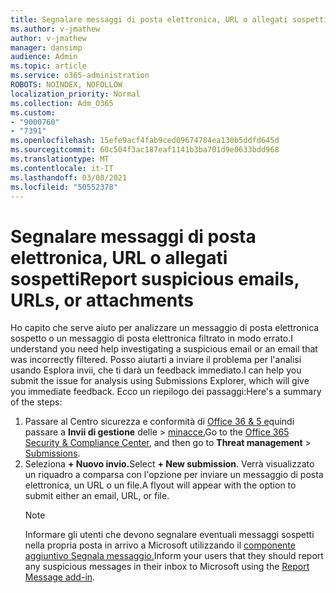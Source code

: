 ```yaml
---
title: Segnalare messaggi di posta elettronica, URL o allegati sospetti
ms.author: v-jmathew
author: v-jmathew
manager: dansimp
audience: Admin
ms.topic: article
ms.service: o365-administration
ROBOTS: NOINDEX, NOFOLLOW
localization_priority: Normal
ms.collection: Adm_O365
ms.custom:
- "9000760"
- "7391"
ms.openlocfilehash: 15efe9acf4fab9ced09674784ea130b5ddfd645d
ms.sourcegitcommit: 60c504f3ac187eaf1141b3ba701d9e0633bdd968
ms.translationtype: MT
ms.contentlocale: it-IT
ms.lasthandoff: 03/08/2021
ms.locfileid: "50552378"
---
```

# <a name="report-suspicious-emails-urls-or-attachments"></a><span data-ttu-id="2398d-102">Segnalare messaggi di posta elettronica, URL o allegati sospetti</span><span class="sxs-lookup"><span data-stu-id="2398d-102">Report suspicious emails, URLs, or attachments</span></span>

<span data-ttu-id="2398d-103">Ho capito che serve aiuto per analizzare un messaggio di posta elettronica sospetto o un messaggio di posta elettronica filtrato in modo errato.</span><span class="sxs-lookup"><span data-stu-id="2398d-103">I understand you need help investigating a suspicious email or an email that was incorrectly filtered.</span></span> <span data-ttu-id="2398d-104">Posso aiutarti a inviare il problema per l'analisi usando Esplora invii, che ti darà un feedback immediato.</span><span class="sxs-lookup"><span data-stu-id="2398d-104">I can help you submit the issue for analysis using Submissions Explorer, which will give you immediate feedback.</span></span> <span data-ttu-id="2398d-105">Ecco un riepilogo dei passaggi:</span><span class="sxs-lookup"><span data-stu-id="2398d-105">Here's a summary of the steps:</span></span>

1. <span data-ttu-id="2398d-106">Passare al Centro sicurezza e conformità di [Office 36 & 5 e](https://go.microsoft.com/fwlink/p/?linkid=2077143)quindi passare a **Invii di gestione** delle  >  [minacce.](https://go.microsoft.com/fwlink/?linkid=2101521)</span><span class="sxs-lookup"><span data-stu-id="2398d-106">Go to the [Office 365 Security & Compliance Center](https://go.microsoft.com/fwlink/p/?linkid=2077143), and then go to **Threat management** > [Submissions](https://go.microsoft.com/fwlink/?linkid=2101521).</span></span>
2. <span data-ttu-id="2398d-107">Seleziona **+ Nuovo invio.**</span><span class="sxs-lookup"><span data-stu-id="2398d-107">Select **+ New submission**.</span></span> <span data-ttu-id="2398d-108">Verrà visualizzato un riquadro a comparsa con l'opzione per inviare un messaggio di posta elettronica, un URL o un file.</span><span class="sxs-lookup"><span data-stu-id="2398d-108">A flyout will appear with the option to submit either an email, URL, or file.</span></span>
    > [!NOTE]
    > <span data-ttu-id="2398d-109">Informare gli utenti che devono segnalare eventuali messaggi sospetti nella propria posta in arrivo a Microsoft utilizzando il [componente aggiuntivo Segnala messaggio.](https://go.microsoft.com/fwlink/?linkid=2092385)</span><span class="sxs-lookup"><span data-stu-id="2398d-109">Inform your users that they should report any suspicious messages in their inbox to Microsoft using the [Report Message add-in](https://go.microsoft.com/fwlink/?linkid=2092385).</span></span>
